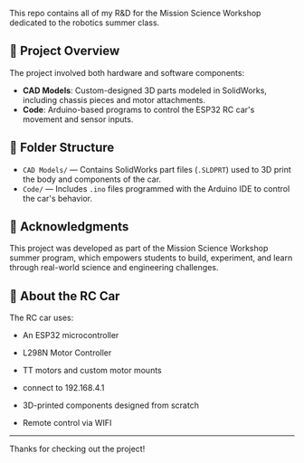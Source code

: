 This repo contains all of my R&D for the Mission Science Workshop dedicated to the robotics summer class.

## 🔧 Project Overview

The project involved both hardware and software components:
- **CAD Models**: Custom-designed 3D parts modeled in SolidWorks, including chassis pieces and motor attachments.
- **Code**: Arduino-based programs to control the ESP32 RC car's movement and sensor inputs.

## 📁 Folder Structure

- `CAD Models/` — Contains SolidWorks part files (`.SLDPRT`) used to 3D print the body and components of the car.
- `Code/` — Includes `.ino` files programmed with the Arduino IDE to control the car's behavior.

## 🙌 Acknowledgments

This project was developed as part of the Mission Science Workshop summer program, which empowers students to build, experiment, and learn through real-world science and engineering challenges.

## 🚗 About the RC Car

The RC car uses:
- An ESP32 microcontroller
- L298N Motor Controller
- TT motors and custom motor mounts
- connect to 192.168.4.1

- 3D-printed components designed from scratch
- Remote control via WIFI

---

Thanks for checking out the project!
